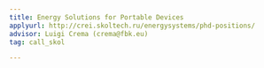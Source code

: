 ```yaml
---
title: Energy Solutions for Portable Devices
applyurl: http://crei.skoltech.ru/energysystems/phd-positions/
advisor: Luigi Crema (crema@fbk.eu)
tag: call_skol

---
```

